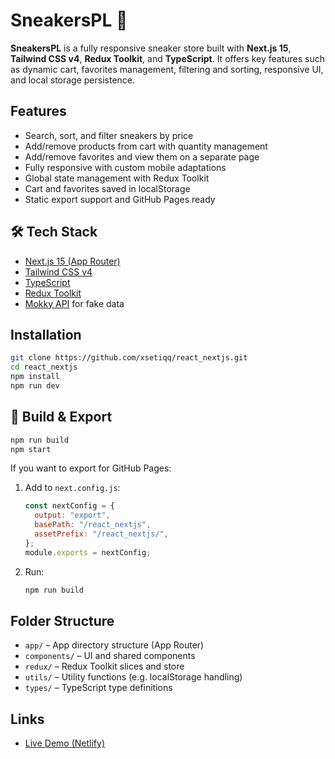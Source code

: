 # SneakersPL 👟

**SneakersPL** is a fully responsive sneaker store built with **Next.js 15**, **Tailwind CSS v4**, **Redux Toolkit**, and **TypeScript**. It offers key features such as dynamic cart, favorites management, filtering and sorting, responsive UI, and local storage persistence.

##  Features

-  Search, sort, and filter sneakers by price
-  Add/remove products from cart with quantity management
-  Add/remove favorites and view them on a separate page
-  Fully responsive with custom mobile adaptations
- Global state management with Redux Toolkit
-  Cart and favorites saved in localStorage
-  Static export support and GitHub Pages ready

## 🛠 Tech Stack

- [Next.js 15 (App Router)](https://nextjs.org/)
- [Tailwind CSS v4](https://tailwindcss.com/)
- [TypeScript](https://www.typescriptlang.org/)
- [Redux Toolkit](https://redux-toolkit.js.org/)
- [Mokky API](https://bf8500b0f4f0c135.mokky.dev/items) for fake data

##  Installation

```bash
git clone https://github.com/xsetiqq/react_nextjs.git
cd react_nextjs
npm install
npm run dev
```

## 🧾 Build & Export

```bash
npm run build
npm start
```

If you want to export for GitHub Pages:

1. Add to `next.config.js`:
   ```js
   const nextConfig = {
     output: "export",
     basePath: "/react_nextjs",
     assetPrefix: "/react_nextjs/",
   };
   module.exports = nextConfig;
   ```

2. Run:
   ```bash
   npm run build
   ```

## Folder Structure

- `app/` – App directory structure (App Router)
- `components/` – UI and shared components
- `redux/` – Redux Toolkit slices and store
- `utils/` – Utility functions (e.g. localStorage handling)
- `types/` – TypeScript type definitions

##  Links

- [Live Demo (Netlify)](https://sneakerspl.netlify.app/)
